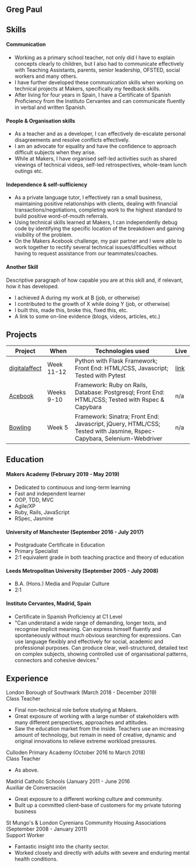 ## Greg Paul 

## Skills

#### Communication 
- Working as a primary school teacher, not only did I have to explain concepts clearly to children, but I also had to communicate effectively with Teaching Assistants, parents, senior leadership, OFSTED, social workers and many others.  
- I have further developed these communication skills when working on technical projects at Makers, specifically my feedback skills.  
- After living for four years in Spain, I have a Certificate of Spanish Proficiency from the Instituto Cervantes and can communicate fluently in verbal and written Spanish.  

#### People & Organisation skills 
- As a teacher and as a developer, I can effectively de-escalate personal disagreements and resolve conflicts effectively.
- I am an advocate for equality and have the confidence to approach difficult subjects when they arise.  
- While at Makers, I have organised self-led activities such as shared viewings of technical videos, self-led retrospectives, whole-team lunch outings etc.  


#### Independence & self-sufficiency
- As a private language tutor, I effectively ran a small business, maintaining positive relationships with clients, dealing with financial transactions/negotiations, completing work to the highest standard to build positive word-of-mouth referrals.  
- Using technical skills learned at Makers, I can independently debug code by identifying the specific location of the breakdown and gaining visibility of the problem.
- On the Makers Acebook challenge, my pair partner and I were able to work together to rectify several technical issues/difficulties without having to request assistance from our teammates/coaches.  

#### Another Skill

Descriptive paragraph of how capable you are at this skill and, if relevant, how it has developed.

- I achieved A during my work at B (job, or otherwise)
- I contributed to the growth of X while doing Y (job, or otherwise)
- I built this, made this, broke this, fixed this, etc.
- A link to some on-line evidence (blogs, videos, articles, etc.)

## Projects
| Project                                                                                                                        | When                                                                                          | Technologies used                                          | Live                                          
|---------------------------------------------------------------------------------------------------------------------------------|--------------------------------------------------------------------------------------------------|-------------------------------------------------------|-------------------------------------------------------|
| [digitalaffect](https://github.com/justcallmegoyo) | Week 11-12  | Python with Flask Framework; Front End: HTML/CSS, Javascript; Tested with Pytest| [link](https://herokuapp.com/) |
| [Acebook](https://github.com/justcallmegoyo) | Weeks 9-10  | Framework: Ruby on Rails, Database: Postgresql; Front End: HTML/CSS; Tested with Rspec & Capybara| n/a |
| [Bowling](https://github.com/justcallmegoyo) | Week 5 | Framework: Sinatra; Front End: Javascript, jQuery, HTML/CSS; Tested with Jasmine, Rspec-Capybara, Selenium-Webdriver | n/a |

## Education

#### Makers Academy (February 2019 - May 2019) 

- Dedicated to continuous and long-term learning
- Fast and independent learner
- OOP, TDD, MVC
- Agile/XP
- Ruby, Rails, JavaScript
- RSpec, Jasmine

#### University of Manchester (September 2016 - July 2017)

- Postgraduate Certificate in Education 
- Primary Specialist
- 2:1 equivalent grade in both teaching practice and theory of education

#### Leeds Metropolitan University (September 2005 - July 2008)

- B.A. (Hons.) Media and Popular Culture 
- 2:1 

#### Instituto Cervantes, Madrid, Spain
- Certificate in Spanish Proficiency at C1 Level
- "Can understand a wide range of demanding, longer texts, and recognise implicit meaning. Can express himself fluently and spontaneously without much obvious searching for expressions. Can use language flexibly and effectively for social, academic and professional purposes. Can produce clear, well-structured, detailed text on complex subjects, showing controlled use of organisational patterns, connectors and cohesive devices."

## Experience

London Borough of Southwark (March 2018 - December 2019)  
Class Teacher
- Final non-technical role before studying at Makers.
- Great exposure of working with a large number of stakeholders with many different perspectives, approaches and attitudes. 
- Saw the education market from the inside.  Teachers use an increasing amount of technology, but remain in need of creative, dynamic and original innovations to relieve extreme workload pressures.  

Culloden Primary Academy (October 2016 to March 2018)   
Class Teacher
- As above.  

Madrid Catholic Schools (January 2011 - June 2016  
Auxiliar de Conversación
- Great exposure to a different working culture and community.
- Built up a committed client-base of customers for my private tutoring business

St Mungo's & London Cyrenians Community Housing Associations (September 2008 - January 2011)   
Support Worker 
- Fantastic insight into the charity sector.
- Worked closely and directly with adults with severe and enduring mental health conditions.  
